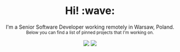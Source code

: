 <h1 align='center'> Hi! :wave:</h1>
<p align='center'>
I'm a Senior Software Developer working remotely in Warsaw, Poland. <br /><sub> Below you can find a list of pinned projects that I'm working on.</sub>
</p>
<p align='center'>
  <a href="https://www.linkedin.com/in/m-majchrzak"><img src="https://img.shields.io/badge/-LinkedIn-blue?style=flat-square&logo=Linkedin&logoColor=white&link=https://www.linkedin.com/in/m-majchrzak/"/></a>
  <a href="mailto:majchrzak@outlook.com"><img src="https://img.shields.io/badge/-majchrzak@outlook.com-d14836?style=flat-square&logo=Gmail&logoColor=white&link=mailto:majchrzak@outlook.com"/></a>
</p>

